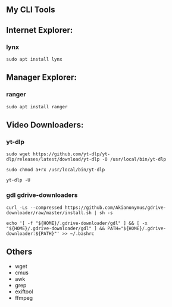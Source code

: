 ## My CLI Tools

## Internet Explorer:
### lynx
    sudo apt install lynx

## Manager Explorer:
### ranger
    sudo apt install ranger

## Video Downloaders:
### yt-dlp
    sudo wget https://github.com/yt-dlp/yt-dlp/releases/latest/download/yt-dlp -O /usr/local/bin/yt-dlp
    
    sudo chmod a+rx /usr/local/bin/yt-dlp
    
    yt-dlp -U

### gdl gdrive-downloaders
    curl -Ls --compressed https://github.com/Akianonymus/gdrive-downloader/raw/master/install.sh | sh -s
    
    echo '[ -f "${HOME}/.gdrive-downloader/gdl" ] && [ -x "${HOME}/.gdrive-downloader/gdl" ] && PATH="${HOME}/.gdrive-downloader:${PATH}"' >> ~/.bashrc

## Others
- wget	
- cmus
- awk
- grep
- exiftool
- ffmpeg
